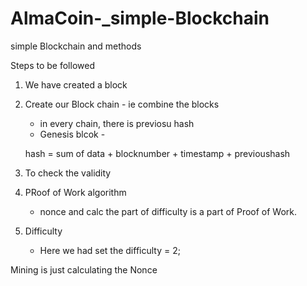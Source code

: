 # AlmaCoin-_simple-Blockchain
simple Blockchain and methods



Steps to be followed

1. We have created a block

2. Create our Block chain - ie combine the blocks

   - in every chain, there is previosu hash
   - Genesis blcok -

   hash = sum of data + blocknumber + timestamp + previoushash

3. To check the validity

4. PRoof of Work algorithm

   - nonce and calc the part of difficulty is a part of Proof of Work.

5. Difficulty
   - Here we had set the difficulty = 2;

Mining is just calculating the Nonce


